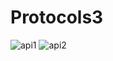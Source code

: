 # Protocols3
![api1](https://user-images.githubusercontent.com/95567815/172826874-4b3c8e9b-6e9f-4514-831a-e9baade4baaf.PNG)
![api2](https://user-images.githubusercontent.com/95567815/172826904-3e0d71a3-e359-43c0-8e7b-facae7db625c.PNG)
